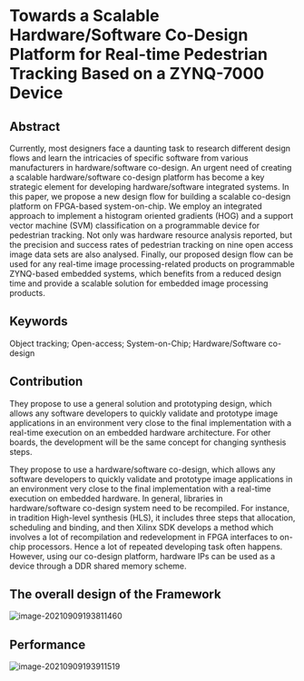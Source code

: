 # Towards a Scalable Hardware/Software Co-Design Platform for Real-time Pedestrian Tracking Based on a ZYNQ-7000 Device
## Abstract

Currently, most designers face a daunting task to research different design flows and learn the intricacies of specific software from various manufacturers in hardware/software co-design. An urgent need of creating a scalable hardware/software co-design platform has become a key strategic element for developing hardware/software integrated systems. In this paper, we propose a new design flow for building a scalable co-design platform on FPGA-based system-on-chip. We employ an integrated approach to implement a histogram oriented gradients (HOG) and a support vector machine (SVM) classification on a programmable device for pedestrian tracking. Not only was hardware resource analysis reported, but the precision and success rates of pedestrian tracking on nine open access image data sets are also analysed. Finally, our proposed design flow can be used for any real-time image processing-related products on programmable ZYNQ-based embedded systems, which benefits from a reduced design time and provide a scalable solution for embedded image processing products.

## Keywords

Object tracking; Open-access; System-on-Chip; Hardware/Software co-design

## Contribution

They propose to use a general solution and prototyping design, which allows any software developers to quickly validate and prototype image applications in an environment very close to the final implementation with a real-time execution on an embedded hardware architecture. For other boards, the development will be the same concept for changing synthesis steps. 

They propose to use a hardware/software co-design, which allows any software developers to quickly validate and prototype image applications in an environment very close to the final implementation with a real-time execution on embedded hardware. In general, libraries in hardware/software co-design system need to be recompiled. For instance, in tradition High-level synthesis (HLS), it includes three steps that allocation, scheduling and binding, and then Xilinx SDK develops a method which involves a lot of recompilation and redevelopment in FPGA interfaces to on-chip processors. Hence a lot of repeated developing task often happens. However, using our co-design platform, hardware IPs can be used as a device through a DDR shared memory scheme. 

## The overall design of the Framework

![image-20210909193811460](https://gitee.com/feiyipengfei/pic-md1/raw/master/20210909193811.png)

## Performance

![image-20210909193911519](https://gitee.com/feiyipengfei/pic-md1/raw/master/20210909193911.png)

